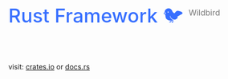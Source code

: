 <br />

<a href="#top"></a>

<h1 style="color: #376FFF; font-size: 2.4rem; font-weight: 500; border: none;">
Rust Framework  🐦 
<sup style="color: #777; font-size: 1rem; font-weight: 400;">Wildbird</sup>
</h1>
<br />

visit: [crates.io](https://crates.io/crates/wildbird)
or [docs.rs](https://docs.rs/wildbird/*/wildbird/)
